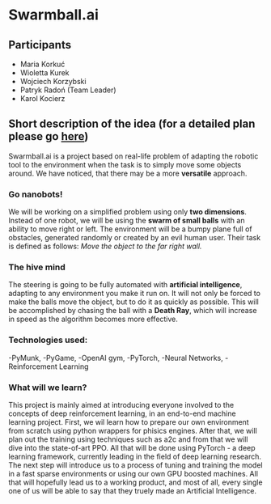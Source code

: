 # Swarmball.ai
## Participants
* Maria Korkuć
* Wioletta Kurek
* Wojciech Korzybski
* Patryk Radoń (Team Leader)
* Karol Kocierz

## Short description of the idea (for a detailed plan please go [here](https://github.com/Heecatee/Swarmball/blob/master/detailed_plan.md))

Swarmball.ai is a project based on real-life  problem of adapting the robotic tool to the environment when the task is to simply move some objects around. We have noticed, that there may be a more **versatile** approach.

### Go nanobots!

We will be working on a simplified problem using only **two dimensions**. Instead of one robot, we will be using the **swarm of small balls** with an ability to move right or left. The environment will be a bumpy plane full of obstacles, generated randomly or created by an evil human user. Their task is defined as follows: *Move the object to the far right wall.*

### The hive mind

The steering is going to be fully automated with **artificial intelligence**, adapting to any environment you make it run on. It will not only be forced to make the balls move the object, but to do it as quickly as possible. This will be accomplished by chasing the ball with a **Death Ray**, which will increase in speed as the algorithm becomes more effective.


### Technologies used:
  -PyMunk, 
  -PyGame, 
  -OpenAI gym, 
  -PyTorch, 
  -Neural Networks, 
  -Reinforcement Learning
 
### What will we learn?

This project is mainly aimed at introducing everyone involved to the concepts of deep reinforcement learning, in an end-to-end machine learning project. First, we wil learn how to prepare our own environment from  scratch using python wrappers for phisics engines. After that, we will plan out the training using techniques such as a2c and from that we will dive into the  state-of-art PPO. All that will be done using PyTorch - a deep learning framework, currently leading in the field of deep learning research.
The next step will introduce us to a process of tuning and training the model in a fast sparse environments or using our own GPU boosted machines. All that will hopefully lead us to a working product, and most of all, every single one of us will be able to say that they truely made an Artificial Intelligence.
